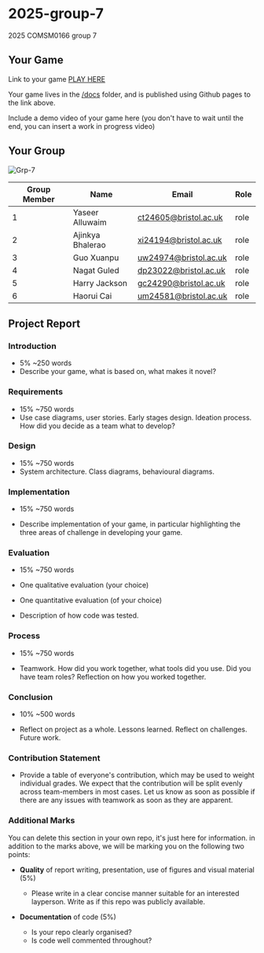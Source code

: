 # 2025-group-7
2025 COMSM0166 group 7

## Your Game

Link to your game [PLAY HERE](https://peteinfo.github.io/COMSM0166-project-template/)

Your game lives in the [/docs](/docs) folder, and is published using Github pages to the link above.

Include a demo video of your game here (you don't have to wait until the end, you can insert a work in progress video)

## Your Group

![Grp-7](https://github.com/user-attachments/assets/501cd6fb-302c-42bb-9cf5-6fb428ba4358)

| Group Member | Name            | Email                          | Role  |
|--------------|-----------------|--------------------------------|-------|
| 1            | Yaseer Alluwaim | ct24605@bristol.ac.uk          | role  |
| 2            | Ajinkya Bhalerao| xi24194@bristol.ac.uk          | role  |
| 3            | Guo Xuanpu      | uw24974@bristol.ac.uk          | role  |
| 4            | Nagat Guled     | dp23022@bristol.ac.uk          | role  |
| 5            | Harry Jackson   | gc24290@bristol.ac.uk          | role  |
| 6            | Haorui Cai      | um24581@bristol.ac.uk          | role  |

## Project Report

### Introduction

- 5% ~250 words 
- Describe your game, what is based on, what makes it novel? 

### Requirements 

- 15% ~750 words
- Use case diagrams, user stories. Early stages design. Ideation process. How did you decide as a team what to develop? 

### Design

- 15% ~750 words 
- System architecture. Class diagrams, behavioural diagrams. 

### Implementation

- 15% ~750 words

- Describe implementation of your game, in particular highlighting the three areas of challenge in developing your game. 

### Evaluation

- 15% ~750 words

- One qualitative evaluation (your choice) 

- One quantitative evaluation (of your choice) 

- Description of how code was tested. 

### Process 

- 15% ~750 words

- Teamwork. How did you work together, what tools did you use. Did you have team roles? Reflection on how you worked together. 

### Conclusion

- 10% ~500 words

- Reflect on project as a whole. Lessons learned. Reflect on challenges. Future work. 

### Contribution Statement

- Provide a table of everyone's contribution, which may be used to weight individual grades. We expect that the contribution will be split evenly across team-members in most cases. Let us know as soon as possible if there are any issues with teamwork as soon as they are apparent. 

### Additional Marks

You can delete this section in your own repo, it's just here for information. in addition to the marks above, we will be marking you on the following two points:

- **Quality** of report writing, presentation, use of figures and visual material (5%) 
  - Please write in a clear concise manner suitable for an interested layperson. Write as if this repo was publicly available.

- **Documentation** of code (5%)

  - Is your repo clearly organised? 
  - Is code well commented throughout?
